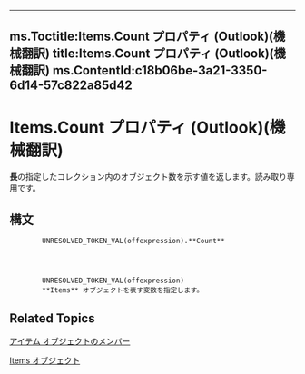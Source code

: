 

---
ms.Toctitle:Items.Count プロパティ (Outlook)(機械翻訳)
title:Items.Count プロパティ (Outlook)(機械翻訳)
ms.ContentId:c18b06be-3a21-3350-6d14-57c822a85d42
---
# Items.Count プロパティ (Outlook)(機械翻訳)




**長**の指定したコレクション内のオブジェクト数を示す値を返します。読み取り専用です。

## 構文

            UNRESOLVED_TOKEN_VAL(offexpression).**Count**




            UNRESOLVED_TOKEN_VAL(offexpression)
            **Items** オブジェクトを表す変数を指定します。



## Related Topics

[アイテム オブジェクトのメンバー](bcc2cf6c-b6fb-e1a2-1d5c-d7e2bdf6b7dc.md)

[Items オブジェクト](3a99730b-e62a-5ca6-f6ec-911c95173242.md)




